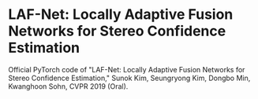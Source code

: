 # LAF-Net: Locally Adaptive Fusion Networks for Stereo Confidence Estimation
Official PyTorch code of "LAF-Net: Locally Adaptive Fusion Networks for Stereo Confidence Estimation," 
Sunok Kim, Seungryong Kim, Dongbo Min, Kwanghoon Sohn, CVPR 2019 (Oral).
